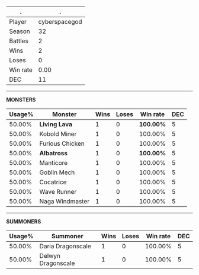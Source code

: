 .|.
|-|-
Player|cyberspacegod
Season|32
Battles|2
Wins|2
Loses|0
Win rate|0.00
DEC|11

---
**MONSTERS**

Usage%|Monster|Wins|Loses|Win rate|DEC|
-|-|-|-|-|-|
50.00%|**Living Lava**|1|0|**100.00%**|5|
50.00%|Kobold Miner|1|0|100.00%|5|
50.00%|Furious Chicken|1|0|100.00%|5|
50.00%|**Albatross**|1|0|**100.00%**|5|
50.00%|Manticore|1|0|100.00%|5|
50.00%|Goblin Mech|1|0|100.00%|5|
50.00%|Cocatrice|1|0|100.00%|5|
50.00%|Wave Runner|1|0|100.00%|5|
50.00%|Naga Windmaster|1|0|100.00%|5|

---
**SUMMONERS**

Usage%|Summoner|Wins|Loses|Win rate|DEC|
-|-|-|-|-|-|
50.00%|Daria Dragonscale|1|0|100.00%|5|
50.00%|Delwyn Dragonscale|1|0|100.00%|5|
